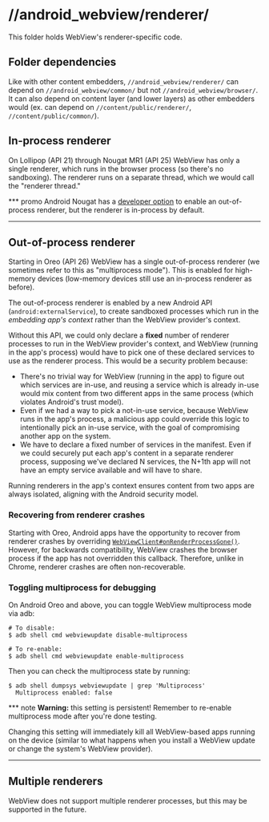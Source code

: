 # //android\_webview/renderer/

This folder holds WebView's renderer-specific code.

## Folder dependencies

Like with other content embedders, `//android_webview/renderer/` can depend on
`//android_webview/common/` but not `//android_webview/browser/`. It can also
depend on content layer (and lower layers) as other embedders would (ex. can
depend on `//content/public/renderer/`, `//content/public/common/`).

## In-process renderer

On Lollipop (API 21) through Nougat MR1 (API 25) WebView has only a single
renderer, which runs in the browser process (so there's no sandboxing). The
renderer runs on a separate thread, which we would call the "renderer thread."

*** promo
Android Nougat has a [developer option][1] to enable an out-of-process renderer,
but the renderer is in-process by default.
***

## Out-of-process renderer

Starting in Oreo (API 26) WebView has a single out-of-process renderer (we
sometimes refer to this as "multiprocess mode"). This is enabled for high-memory
devices (low-memory devices still use an in-process renderer as before).

The out-of-process renderer is enabled by a new Android API
(`android:externalService`), to create sandboxed processes which run in the
_embedding app's context_ rather than the WebView provider's context.

Without this API, we could only declare a **fixed** number of renderer processes
to run in the WebView provider's context, and WebView (running in the app's
process) would have to pick one of these declared services to use as the
renderer process. This would be a security problem because:

* There's no trivial way for WebView (running in the app) to figure out which
  services are in-use, and reusing a service which is already in-use would mix
  content from two different apps in the same process (which violates Android's
  trust model).
* Even if we had a way to pick a not-in-use service, because WebView runs in the
  app's process, a malicious app could override this logic to intentionally pick
  an in-use service, with the goal of compromising another app on the system.
* We have to declare a fixed number of services in the manifest. Even if we
  could securely put each app's content in a separate renderer process,
  supposing we've declared N services, the N+1th app will not have an empty
  service available and will have to share.

Running renderers in the app's context ensures content from two apps are always
isolated, aligning with the Android security model.

### Recovering from renderer crashes

Starting with Oreo, Android apps have the opportunity to recover from renderer
crashes by overriding [`WebViewClient#onRenderProcessGone()`][2]. However, for
backwards compatibility, WebView crashes the browser process if the app has not
overridden this callback. Therefore, unlike in Chrome, renderer crashes are
often non-recoverable.

### Toggling multiprocess for debugging

On Android Oreo and above, you can toggle WebView multiprocess mode via adb:

```shell
# To disable:
$ adb shell cmd webviewupdate disable-multiprocess

# To re-enable:
$ adb shell cmd webviewupdate enable-multiprocess
```

Then you can check the multiprocess state by running:

```shell
$ adb shell dumpsys webviewupdate | grep 'Multiprocess'
  Multiprocess enabled: false
```

*** note
**Warning:** this setting is persistent! Remember to re-enable multiprocess mode
after you're done testing.

Changing this setting will immediately kill all WebView-based apps running on
the device (similar to what happens when you install a WebView update or change
the system's WebView provider).
***

## Multiple renderers

WebView does not support multiple renderer processes, but this may be supported
in the future.

[1]: https://developer.android.com/studio/debug/dev-options
[2]: https://developer.android.com/reference/android/webkit/WebViewClient.html#onRenderProcessGone(android.webkit.WebView,%20android.webkit.RenderProcessGoneDetail)
